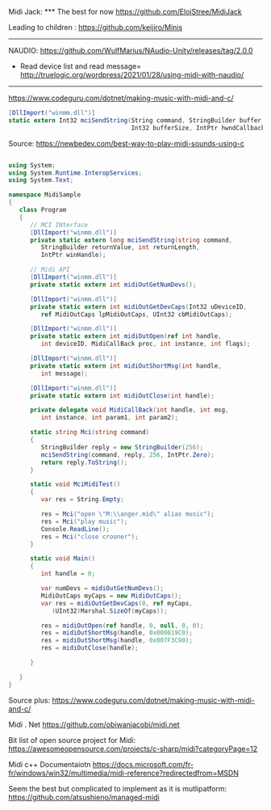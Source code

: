 

Midi Jack: *** The best for now
https://github.com/EloiStree/MidiJack

Leading to children : 
https://github.com/keijiro/Minis

------------------------------------

NAUDIO: https://github.com/WulfMarius/NAudio-Unity/releases/tag/2.0.0
- Read device list and read message= http://truelogic.org/wordpress/2021/01/28/using-midi-with-naudio/

-----------------

https://www.codeguru.com/dotnet/making-music-with-midi-and-c/



``` csharp  
[DllImport("winmm.dll")] 
static extern Int32 mciSendString(String command, StringBuilder buffer, 
                                  Int32 bufferSize, IntPtr hwndCallback);
```  
Source: https://newbedev.com/best-way-to-play-midi-sounds-using-c

``` csharp  

using System;
using System.Runtime.InteropServices;
using System.Text;

namespace MidiSample
{
   class Program
   {
      // MCI INterface
      [DllImport("winmm.dll")]
      private static extern long mciSendString(string command,
         StringBuilder returnValue, int returnLength,
         IntPtr winHandle);

      // Midi API
      [DllImport("winmm.dll")]
      private static extern int midiOutGetNumDevs();

      [DllImport("winmm.dll")]
      private static extern int midiOutGetDevCaps(Int32 uDeviceID,
         ref MidiOutCaps lpMidiOutCaps, UInt32 cbMidiOutCaps);

      [DllImport("winmm.dll")]
      private static extern int midiOutOpen(ref int handle,
         int deviceID, MidiCallBack proc, int instance, int flags);

      [DllImport("winmm.dll")]
      private static extern int midiOutShortMsg(int handle,
         int message);

      [DllImport("winmm.dll")]
      private static extern int midiOutClose(int handle);

      private delegate void MidiCallBack(int handle, int msg,
         int instance, int param1, int param2);

      static string Mci(string command)
      {
         StringBuilder reply = new StringBuilder(256);
         mciSendString(command, reply, 256, IntPtr.Zero);
         return reply.ToString();
      }

      static void MciMidiTest()
      {
         var res = String.Empty;

         res = Mci("open \"M:\\anger.mid\" alias music");
         res = Mci("play music");
         Console.ReadLine();
         res = Mci("close crooner");
      }

      static void Main()
      {
         int handle = 0;

         var numDevs = midiOutGetNumDevs();
         MidiOutCaps myCaps = new MidiOutCaps();
         var res = midiOutGetDevCaps(0, ref myCaps,
            (UInt32)Marshal.SizeOf(myCaps));

         res = midiOutOpen(ref handle, 0, null, 0, 0);
         res = midiOutShortMsg(handle, 0x000019C0);
         res = midiOutShortMsg(handle, 0x007F3C90);
         res = midiOutClose(handle);

      }

   }
}
```  
Source plus: https://www.codeguru.com/dotnet/making-music-with-midi-and-c/




Midi . Net
https://github.com/obiwanjacobi/midi.net


Bit list of open source project for Midi:
https://awesomeopensource.com/projects/c-sharp/midi?categoryPage=12



Midi c++ Documentaiotn
https://docs.microsoft.com/fr-fr/windows/win32/multimedia/midi-reference?redirectedfrom=MSDN


Seem the best but complicated to implement as it is mutlipatform:
https://github.com/atsushieno/managed-midi



